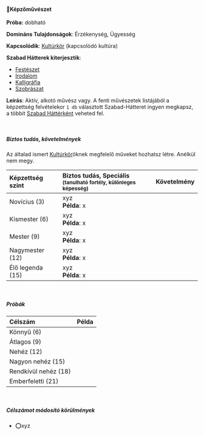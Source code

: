 #### 🔵Képzőművészet

**Próba:** dobható

**Domináns Tulajdonságok**: Érzékenység, Ügyesség

**Kapcsolódik**: [Kultúrkör](../hatterek.kiemelt/kulturkor.md) (kapcsolódó kultúra)

**Szabad Hátterek kiterjesztik**:
- [Festészet](../hatterek.szabad/festeszet.md)
- [Irodalom](../hatterek.szabad/irodalom.md)
- [Kalligráfia](../hatterek.szabad/kalligrafia.md)
- [Szobrászat](../hatterek.szabad/szobraszat.md)

**Leírás**: Aktív, alkotó művész vagy. A fenti művészetek listájából a képzettség felvételekor `1 db` választott Szabad-Hátteret ingyen megkapsz, a többit [Szabad Háttérként](../023_szabad_hatterek.md) veheted fel.

<br />

##### Biztos tudás, követelmények

Az általad ismert [Kultúrkör](../hatterek.kiemelt/kulturkor.md)öknek megfelelő műveket hozhatsz létre. Anélkül nem megy.

| Képzettség szint | Biztos tudás, Speciális <br /><sub>(tanulható fortély, különleges  képesség)</sub> | Követelmény |
|:---------------- |:---------------------------------------------------------------------------------- |:-----------:|
| Novícius (3)     | xyz <br /> **Példa**: x                                                            |             |
| Kismester (6)    | xyz <br /> **Példa**: x                                                            |             |
| Mester (9)       | xyz <br /> **Példa**: x                                                            |             |
| Nagymester (12)  | xyz <br /> **Példa**: x                                                            |             |
| Élő legenda (15) | xyz <br /> **Példa**: x                                                            |             |

<br />

##### Próbák

| Célszám | Példa  |
| :----------- | :----------- |
| Könnyű       (6)  | |
| Átlagos      (9)  | |
| Nehéz        (12) | |
| Nagyon nehéz (15) | |
| Rendkívül nehéz (18) | |
| Emberfeletti (21) | |

<br />

##### Célszámot módosító körülmények

- ⭕xyz



